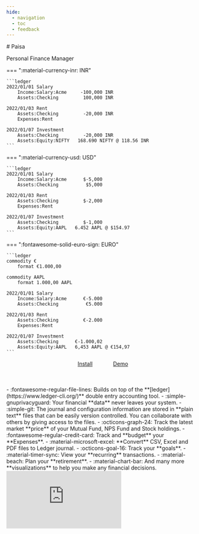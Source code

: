 ```yaml
---
hide:
  - navigation
  - toc
  - feedback
---
```


<div class="hero" markdown>
# Paisa
<p>Personal Finance Manager</p>
</div>

<div class="home" markdown>
=== ":material-currency-inr: INR"

    ```ledger
    2022/01/01 Salary
        Income:Salary:Acme     -100,000 INR
        Assets:Checking         100,000 INR

    2022/01/03 Rent
        Assets:Checking         -20,000 INR
        Expenses:Rent

    2022/01/07 Investment
        Assets:Checking         -20,000 INR
        Assets:Equity:NIFTY   168.690 NIFTY @ 118.56 INR
    ```

=== ":material-currency-usd: USD"

    ```ledger
    2022/01/01 Salary
        Income:Salary:Acme      $-5,000
        Assets:Checking          $5,000

    2022/01/03 Rent
        Assets:Checking         $-2,000
        Expenses:Rent

    2022/01/07 Investment
        Assets:Checking         $-1,000
        Assets:Equity:AAPL   6.452 AAPL @ $154.97
    ```

=== ":fontawesome-solid-euro-sign: EURO"

    ```ledger
    commodity €
        format €1.000,00

    commodity AAPL
        format 1.000,00 AAPL

    2022/01/01 Salary
        Income:Salary:Acme      €-5.000
        Assets:Checking          €5.000

    2022/01/03 Rent
        Assets:Checking         €-2.000
        Expenses:Rent

    2022/01/07 Investment
        Assets:Checking      €-1.000,02
        Assets:Equity:AAPL   6,453 AAPL @ €154,97
    ```


<p style="text-align: center; margin-bottom: 50px">
  <a class="md-button md-button--primary" style="margin-right: 50px;" href="/getting-started/installation/">Install</a>
  <a class="md-button md-button--primary" href="https://demo.paisa.fyi">Demo</a>
</p>


<div class="features-container" markdown>
<div class="features" markdown>
- :fontawesome-regular-file-lines: Builds on top of the **[ledger](https://www.ledger-cli.org/)** double entry accounting tool.
- :simple-gnuprivacyguard: Your financial **data** never leaves your system.
- :simple-git: The journal and configuration information are stored in **plain text** files
  that can be easily version controlled. You can collaborate with
  others by giving access to the files.
- :octicons-graph-24: Track the latest market **price** of your Mutual Fund, NPS Fund
  and Stock holdings.
- :fontawesome-regular-credit-card: Track and **budget** your **Expenses**.
- :material-microsoft-excel: **Convert** CSV, Excel and PDF files to Ledger journal.
- :octicons-goal-16: Track your **goals**.
- :material-timer-sync: View your **recurring** transactions.
- :material-beach: Plan your **retirement**.
- :material-chart-bar: And many more **visualizations** to help you make any financial
  decisions.
</div>

<div class="thumbnail-container app-frame win dark" data-title="Paisa">
  <div class="thumbnail">
    <iframe src="https://demo1.paisa.fyi" frameborder="0" scrolling="no"></iframe>
  </div>
</div>
</div>
</div>
